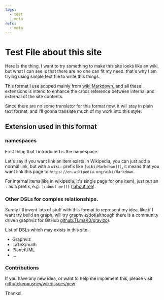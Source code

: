 ```yaml
---
tags:
  - test
  - meta
refs:
  - meta
---
```

Test File about this site
======

Here is the thing, I want to try something to make this site looks
like an wiki, but what I can see is that there are no one can fit
my need. that's why I am trying using simple text file to write this
things.

This format I use adoped mainly from [wiki:Markdown](), and all these
extensions is intend to enhance the cross reference between internal
and external of the site contents.

Since there are no some translator for this format now, it will stay
in plain text format, and I'll gonna translate much of my work into
this style.

## Extension used in this format

### namespaces

First thing that I introduced is the namespace.

Let's say if you want link an item exists in Wikipedia, you can just add
a normal link, but with a `wiki:` prefix like `[wiki:Markdown]()`, it
means that you want link this page to `https://en.wikipedia.org/wiki/Markdown`.

For internal items(like in wikipedia, it's single page for one item),
just put an `:` as a prefix, e.g. `[:about me]()` ([:about me]()).

### Other DSLs for complex relationships.

Surely I'll invent lots of stuff with this format to represent my idea,
like if I want try build an graph, will try graphviz/dot(although there
is a community driven graphviz for GitHub [github:TLmaK0/gravizo]()).

List of DSLs which may exists in this site:
 - Graphviz
 - LaTeX/math
 - PlanetUML
 - ...

### Contributions

If you have any new idea, or want to help me implement this, please visit
[github:kenpusney/wiki/issues/new]()

Thanks!
